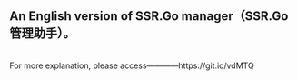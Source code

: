 ## An English version of SSR.Go manager（SSR.Go 管理助手）。
<br />
For more explanation, please access————https://git.io/vdMTQ
